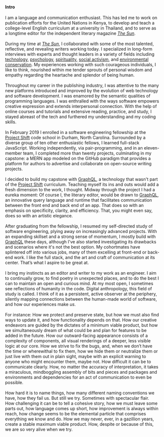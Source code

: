 #### Intro

I am a language and communication enthusiast. This has led me to work on publication efforts for the United Nations in Kenya, to develop and teach a college-level English curriculum at a university in Thailand, and to serve as a longtime editor for the independent literary magazine [_The Sun_](https://thesunmagazine.org).
<br>
<br>
During my time at [_The Sun_](https://thesunmagazine.org), I collaborated with some of the most talented, reflective, and revealing writers working today. I specialized in long-form interviews with experts and thought leaders in a variety of fields including [technology](https://thesunmagazine.org/issues/353/voodoo-electronics), [psychology](https://thesunmagazine.org/issues/496/an-open-mind), [spirituality](https://thesunmagazine.org/issues/512/our-grand-delusion), [social activism](https://thesunmagazine.org/issues/513/prisoner-of-hope), and [environmental conservation](https://thesunmagazine.org/issues/497/a-walk-on-the-wild-side). My experiences working with such courageous individuals, I like to think, nourished within me tender sprouts of personal wisdom and empathy regarding the heartache and splendor of being human.  
<br>
Throughout my career in the publishing industry, I was attentive to the many new platforms introduced and improved by the evolution of web technology and software development. I was enamored by the semantic qualities of programming languages. I was enthralled with the ways software empowers creative expression and extends interpersonal connection. With the help of online courses and tutorials and extensive reading, practice, and study, I stayed abreast of the tech and furthered my understanding and my coding skills.
<br>
<br>
In February 2019 I enrolled in a software engineering fellowship at the [Project Shift](https://projectshift.io) code school in Durham, North Carolina. Surrounded by a diverse group of ten other enthusiastic fellows, I learned full-stack JavaScript. Working independently, via pair-programming, and in an eleven-member team, I completed more than twenty projects, culminating in my capstone: a MERN app modeled on the GitHub paradigm that provides a platform for authors to advertise and collaborate on open-source writing projects.
<br>
<br>
I decided to build my capstone with [GraphQL](https://youtu.be/urmi2wbEpGk), a technology that wasn't part of the [Project Shift](https://projectshift.io) curriculum. Teaching myself its ins and outs would add a fresh dimension to the work, I thought. Midway through the project I had a eureka moment: Of course I, the literary editor, would be drawn to [GraphQL](https://youtu.be/urmi2wbEpGk), an innovative query language and runtime that facilitates communication between the front end and back end of an app. That does so with an emphasis on specificity, clarity, and efficiency. That, you might even say, does so with an artistic elegance.  
<br>
After graduating from the fellowship, I resumed my self-directed study of software engineering, plying away on increasingly advanced projects. With an expanding skillset and a strong sense of momentum, I mostly build with [GraphQL](https://youtu.be/urmi2wbEpGk) these days, although I've also started investigating its drawbacks and scenarios where it's not the best option. My cohortmates have splintered off into various jobs, many of them excelling at front-end or back-end work. I like the full stack, and the art and craft of communication at its center. That’s what I aspire to be great at.
<br>
<br>
I bring my instincts as an editor and writer to my work as an engineer. I aim to continually grow, to find poetry in unexpected places, and to do the best I can to maintain an open and curious mind. At my most open, I sometimes see reflections of humanity in the code. Digital anthropology, this field of study is called. I think of it as a persistent, active observer at the periphery, silently mapping connections between the human-made world of software, and how our experiences make _us_.
<br>
<br>
For instance: How we protect and preserve state, but how we must also find ways to update it, and how functionality depends on that. How our creative endeavors are guided by the dictates of a minimum viable product, but how we simultaneously dream of what could be and plan for features to be added in the future. How our outward-facing appearance consists of a complexity of components, all visual renderings of a deeper, less visible logic at our core. How we strive to fix the bugs, and, when we don’t have the time or wherewithal to fix them, how we hide them or neutralize them or just live with them out in plain sight, maybe with an explicit warning to anyone who might encounter them, maybe not. How difficult it can be to communicate clearly. How, no matter the accuracy of interpretation, it takes a miraculous, mindboggling assembly of bits and pieces and packages and environments and dependencies for an act of communication to even be possible.
<br>
<br>
How hard it is to name things, how many different naming conventions we have, how they fail us. But still we try. Sometimes with spectacular flair. How challenging it can be to tell a cohesive story, how we must leave some parts out, how language comes up short, how improvement is always within reach, how change seems to be the elemental particle that comprises everything we know and do. How we may never, ever, in a gazillion years, create a stable maximum viable product. How, despite or because of this, we are so very alive when we try.
<br>
<br>
